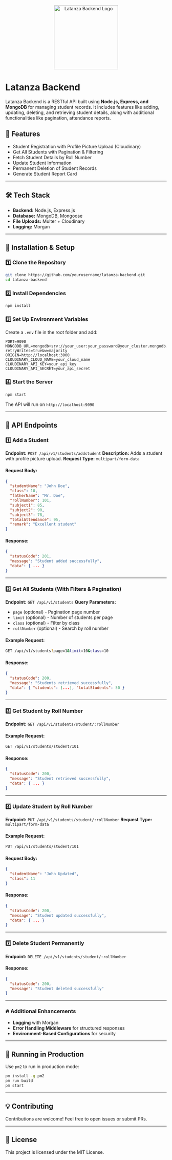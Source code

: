 <p align="center">
  <img src="https://res.cloudinary.com/difwpq947/image/upload/v1740291126/latanza_icon-removebg-preview_cmqjal.png" alt="Latanza Backend Logo" width="200"/>
</p>


# Latanza Backend

Latanza Backend is a RESTful API built using **Node.js, Express, and MongoDB** for managing student records. It includes features like adding, updating, deleting, and retrieving student details, along with additional functionalities like pagination, attendance reports.

## 🚀 Features
- Student Registration with Profile Picture Upload (Cloudinary)
- Get All Students with Pagination & Filtering
- Fetch Student Details by Roll Number
- Update Student Information
- Permanent Deletion of Student Records
- Generate Student Report Card

---

## 🛠️ Tech Stack
- **Backend:** Node.js, Express.js
- **Database:** MongoDB, Mongoose
- **File Uploads:** Multer + Cloudinary
- **Logging:** Morgan

---

## 📌 Installation & Setup
### 1️⃣ Clone the Repository
```sh
git clone https://github.com/yourusername/latanza-backend.git
cd latanza-backend
```

### 2️⃣ Install Dependencies
```sh
npm install
```

### 3️⃣ Set Up Environment Variables
Create a `.env` file in the root folder and add:
```env
PORT=9090
MONGODB_URL=mongodb+srv://your_user:your_password@your_cluster.mongodb.net/?retryWrites=true&w=majority
ORIGIN=http://localhost:3000
CLOUDINARY_CLOUD_NAME=your_cloud_name
CLOUDINARY_API_KEY=your_api_key
CLOUDINARY_API_SECRET=your_api_secret
```

### 4️⃣ Start the Server
```sh
npm start
```
The API will run on `http://localhost:9090`

---

## 📌 API Endpoints
### 1️⃣ Add a Student
**Endpoint:** `POST /api/v1/students/addstudent`
**Description:** Adds a student with profile picture upload.
**Request Type:** `multipart/form-data`
#### **Request Body:**
```json
{
  "studentName": "John Doe",
  "class": 10,
  "fatherName": "Mr. Doe",
  "rollNumber": 101,
  "subject1": 85,
  "subject2": 90,
  "subject3": 78,
  "totalAttendance": 95,
  "remark": "Excellent student"
}
```
#### **Response:**
```json
{
  "statusCode": 201,
  "message": "Student added successfully",
  "data": { ... }
}
```

---

### 2️⃣ Get All Students (With Filters & Pagination)
**Endpoint:** `GET /api/v1/students`
**Query Parameters:**
- `page` (optional) - Pagination page number
- `limit` (optional) - Number of students per page
- `class` (optional) - Filter by class
- `rollNumber` (optional) - Search by roll number
#### **Example Request:**
```sh
GET /api/v1/students?page=1&limit=10&class=10
```
#### **Response:**
```json
{
  "statusCode": 200,
  "message": "Students retrieved successfully",
  "data": { "students": [...], "totalStudents": 50 }
}
```

---

### 3️⃣ Get Student by Roll Number
**Endpoint:** `GET /api/v1/students/student/:rollNumber`
#### **Example Request:**
```sh
GET /api/v1/students/student/101
```
#### **Response:**
```json
{
  "statusCode": 200,
  "message": "Student retrieved successfully",
  "data": { ... }
}
```

---

### 4️⃣ Update Student by Roll Number
**Endpoint:** `PUT /api/v1/students/student/:rollNumber`
**Request Type:** `multipart/form-data`
#### **Example Request:**
```sh
PUT /api/v1/students/student/101
```
#### **Request Body:**
```json
{
  "studentName": "John Updated",
  "class": 11
}
```
#### **Response:**
```json
{
  "statusCode": 200,
  "message": "Student updated successfully",
  "data": { ... }
}
```

---

### 7️⃣ Delete Student Permanently
**Endpoint:** `DELETE /api/v1/students/student/:rollNumber`
#### **Response:**
```json
{
  "statusCode": 200,
  "message": "Student deleted successfully"
}
```

---
### 🔥 Additional Enhancements
- **Logging** with Morgan
- **Error Handling Middleware** for structured responses
- **Environment-Based Configurations** for security

---

## 📌 Running in Production
Use `pm2` to run in production mode:
```sh
pm install -g pm2
pm run build
pm start
```

---

## 💡 Contributing
Contributions are welcome! Feel free to open issues or submit PRs.

---

## 📄 License
This project is licensed under the MIT License.


